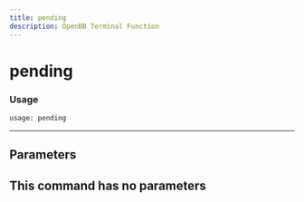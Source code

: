 ```yaml
---
title: pending
description: OpenBB Terminal Function
---
```


# pending



### Usage 
```python
usage: pending
```
---
## Parameters

This command has no parameters
---
